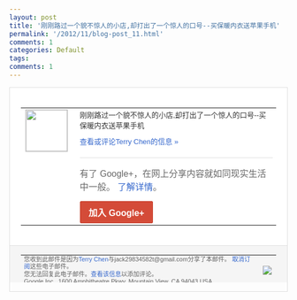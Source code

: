 ```yaml
---
layout: post
title: '刚刚路过一个貌不惊人的小店,却打出了一个惊人的口号--买保暖内衣送苹果手机'
permalink: '/2012/11/blog-post_11.html'
comments: 1
categories: Default
tags: 
comments: 1
---
```

<div style="border:solid 1px #dfdfdf;color:#686868;font:13px Arial"><div style="background-color:#fff;padding:20px;"><table cellpadding="0" cellspacing="0"><tr><td style="padding-right:15px;vertical-align:top"><a href="https://plus.google.com/_/notifications/emlink?emrecipient=110200756825219614165&amp;emid=COiP64XzxrMCFQFwTAodRj4AAA&amp;path=%2F108643996575278738906&amp;dt=1352636342915&amp;uob=8"><img height="75" src="https://lh3.googleusercontent.com/-KKRGTyJ5Bl0/AAAAAAAAAAI/AAAAAAAAEEY/jllxqER5dCk/s75-c-k-a/photo.jpg" style="border:solid 1px #cccccc;" width="75"/></a></td><td style="width:578px;color:#333;font:13px Arial;vertical-align:top"><div style="padding-bottom:10px">刚刚路过一个貌不惊人的小店,却打出了一个<wbr/>惊人的口号--买保暖内衣送苹果手机</div><a href="https://plus.google.com/_/notifications/emlink?emrecipient=110200756825219614165&amp;emid=COiP64XzxrMCFQFwTAodRj4AAA&amp;path=%2F108643996575278738906%2Fposts%2FTvCM2fvV8ej%3Fgpinv%3DAMIXal_ZL9jOEcp6iYWQM7X1xTsbrDIaZjtJIdpl4ciDdULSLyXdWVwz2aWMQK4SWVy9dtq9Wetm684TlSE91e46Swo69L4ThkkVjN6ws45OBLdKkj_jE7Y&amp;dt=1352636342915&amp;uob=8" style="color:#3366CC;text-decoration:none">查看或评论Terry Chen的信息 »</a><div style="margin-top:20px;border-top:solid 1px #dfdfdf"><div style="padding:15px 0;color:#686868;font:16px Arial">有了 Google+，在网上分享内容就如同现实生活中一般。 <a href="http://www.google.com/+/learnmore/" style="color:#3366CC;text-decoration:none">了解详情</a>。</div><a href="https://plus.google.com/_/notifications/emlink?emrecipient=110200756825219614165&amp;emid=COiP64XzxrMCFQFwTAodRj4AAA&amp;path=%2F%3Fgpinv%3DAMIXal_ZL9jOEcp6iYWQM7X1xTsbrDIaZjtJIdpl4ciDdULSLyXdWVwz2aWMQK4SWVy9dtq9Wetm684TlSE91e46Swo69L4ThkkVjN6ws45OBLdKkj_jE7Y&amp;dt=1352636342915&amp;uob=8" style="display:inline-block;padding:7px 15px;background-color:#d44b38; color:#fff;font-size:16px; font-weight:bold;border-radius:2px;-webkit-border-radius:2px; -moz-border-radius:2px;border:solid 1px #c43b28; white-space:nowrap;text-decoration:none">加入 Google+</a></div></td></tr></table></div><div style="border-top:solid 1px #dfdfdf;padding:0 20px; background-color:#f5f5f5"><table cellpadding="0" cellspacing="0" style="height:50px"><tbody><tr><td style="vertical-align:middle;width:100%; color:#636363;font:11px Arial; line-height:120%">您收到此邮件是因为<a href="https://plus.google.com/_/notifications/emlink?emrecipient=110200756825219614165&amp;emid=COiP64XzxrMCFQFwTAodRj4AAA&amp;path=%2F108643996575278738906%3Fgpinv%3DAMIXal_ZL9jOEcp6iYWQM7X1xTsbrDIaZjtJIdpl4ciDdULSLyXdWVwz2aWMQK4SWVy9dtq9Wetm684TlSE91e46Swo69L4ThkkVjN6ws45OBLdKkj_jE7Y&amp;dt=1352636342915&amp;uob=8" style="color:#3366CC;text-decoration:none">Terry Chen</a>与jack29834582t@gmail.com分享了本邮件。 <a href="https://plus.google.com/_/notifications/emlink?emrecipient=110200756825219614165&amp;emid=COiP64XzxrMCFQFwTAodRj4AAA&amp;path=%2F_%2Fnonplus%2Femailsettings%3Fgpinv%3DAMIXal_ZL9jOEcp6iYWQM7X1xTsbrDIaZjtJIdpl4ciDdULSLyXdWVwz2aWMQK4SWVy9dtq9Wetm684TlSE91e46Swo69L4ThkkVjN6ws45OBLdKkj_jE7Y%26est%3DADH5u8VWsszI3fEiCdC_XK7Vzu-ufQObcmmHDirh9zpZp63nJ-qVHKFy4sAb0hJOFVYecvKcFq_NH9N0SP2O8ULtkCTG8MWwiCpzwFbUov1lR66JSY9zjEl754IJbCt_RIdIEOULwGjYwWl9KzFsbw8yogIo8MUBhw&amp;dt=1352636342915&amp;uob=8" style="color:#3366CC;text-decoration:none">取消订阅</a>这些电子邮件。<br/>您无法回复此电子邮件。<a href="https://plus.google.com/_/notifications/emlink?emrecipient=110200756825219614165&amp;emid=COiP64XzxrMCFQFwTAodRj4AAA&amp;path=%2F108643996575278738906%2Fposts%2FTvCM2fvV8ej%3Fgpinv%3DAMIXal_ZL9jOEcp6iYWQM7X1xTsbrDIaZjtJIdpl4ciDdULSLyXdWVwz2aWMQK4SWVy9dtq9Wetm684TlSE91e46Swo69L4ThkkVjN6ws45OBLdKkj_jE7Y&amp;dt=1352636342915&amp;uob=8" style="color:#3366CC;text-decoration:none">查看该信息</a>以添加评论。<br/>Google Inc., 1600 Amphitheatre Pkwy, Mountain View, CA 94043 USA<br/></td><td><img src="https://ssl.gstatic.com/s2/oz/images/notifications/logo/google-plus-6617a72bb36cc548861652780c9e6ff1.png"/></td></tr></tbody></table></div></div>